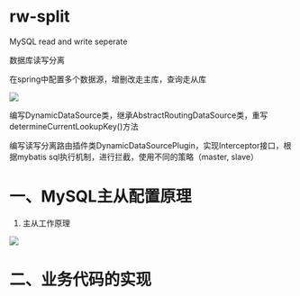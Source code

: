 # rw-split
MySQL read and write seperate

数据库读写分离

在spring中配置多个数据源，增删改走主库，查询走从库

<img src="https://img-blog.csdn.net/20130429111107055" />

编写DynamicDataSource类，继承AbstractRoutingDataSource类，重写determineCurrentLookupKey()方法

编写读写分离路由插件类DynamicDataSourcePlugin，实现Interceptor接口，根据mybatis sql执行机制，进行拦截，使用不同的策略（master, slave）

# 一、MySQL主从配置原理

1. 主从工作原理

<img src="https://yqfile.alicdn.com/img_9a4f1bb77468f23b578067efe1fcc05e.png" />

# 二、业务代码的实现